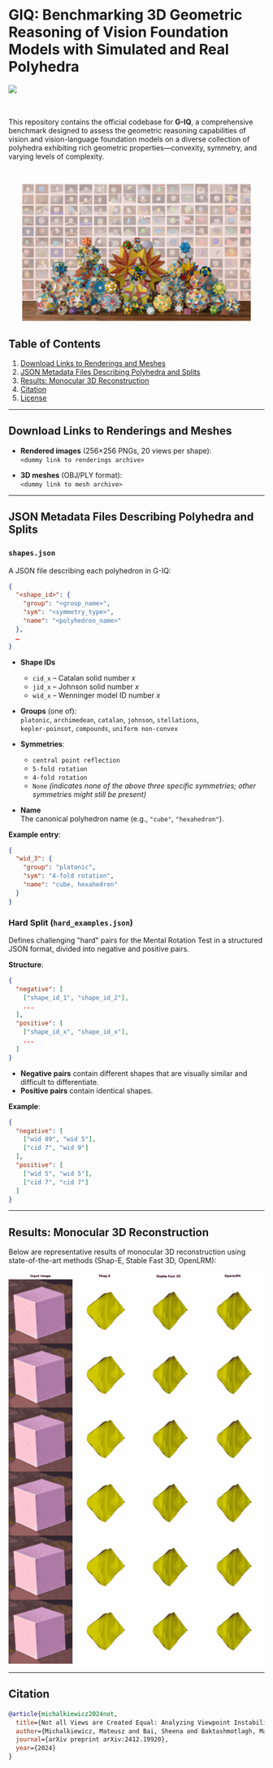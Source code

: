 # GIQ:  Benchmarking 3D Geometric Reasoning of Vision Foundation Models with Simulated and Real Polyhedra

<a href="https://arxiv.org/pdf/2412.19920"><img src="https://img.shields.io/badge/Arxiv-2408.00653-B31B1B.svg"></a>


<br>

This repository contains the official codebase for **G-IQ**, a comprehensive benchmark designed to assess the geometric reasoning capabilities of vision and vision-language foundation models on a diverse collection of polyhedra exhibiting rich geometric properties—convexity, symmetry, and varying levels of complexity.

<br>
<p align="center">
    <img width="450" src="demo_files/sample_2.png"/>
</p>


## Table of Contents


1. [Download Links to Renderings and Meshes](#download-links-to-renderings-and-meshes)
2. [JSON Metadata Files Describing Polyhedra and Splits](#json-metadata-files-describing-polyhedra-and-splits)
3. [Results: Monocular 3D Reconstruction](#results-monocular-3d-reconstruction)
4. [Citation](#citation)
5. [License](#license)


---

## Download Links to Renderings and Meshes

- **Rendered images** (256×256 PNGs, 20 views per shape):  
  `<dummy link to renderings archive>`

- **3D meshes** (OBJ/PLY format):  
  `<dummy link to mesh archive>`

---

## JSON Metadata Files Describing Polyhedra and Splits


### `shapes.json`

A JSON file describing each polyhedron in G-IQ:

```json
{
  "<shape_id>": {
    "group": "<group_name>",
    "sym": "<symmetry_type>",
    "name": "<polyhedron_name>"
  },
  …
}
```


- **Shape IDs**  
  - `cid_x` – Catalan solid number *x*  
  - `jid_x` – Johnson solid number *x*  
  - `wid_x` – Wenninger model ID number *x*  

- **Groups** (one of):  
  `platonic`, `archimedean`, `catalan`, `johnson`, `stellations`,  
  `kepler-poinsot`, `compounds`, `uniform non-convex`

- **Symmetries**:  
  - `central point reflection`
  - `5-fold rotation`
  - `4-fold rotation`
  - `None` *(indicates none of the above three specific symmetries; other symmetries might still be present)*


- **Name**  
  The canonical polyhedron name (e.g., `"cube"`, `"hexahedron"`).

**Example entry**:

```json
{
  "wid_3": {
    "group": "platonic",
    "sym": "4-fold rotation",
    "name": "cube, hexahedron"
  }
}
```

### Hard Split (`hard_examples.json`)

Defines challenging "hard" pairs for the Mental Rotation Test in a structured JSON format, divided into negative and positive pairs.

**Structure**:

```json
{
  "negative": [
    ["shape_id_1", "shape_id_2"],
    ...
  ],
  "positive": [
    ["shape_id_x", "shape_id_x"],
    ...
  ]
}
```

- **Negative pairs** contain different shapes that are visually similar and difficult to differentiate.
- **Positive pairs** contain identical shapes.

**Example**:

```json
{
  "negative": [
    ["wid 89", "wid 5"],
    ["cid 7", "wid 9"]
  ],
  "positive": [
    ["wid 5", "wid 5"],
    ["cid 7", "cid 7"]
  ]
}
```




---



## Results: Monocular 3D Reconstruction

Below are representative results of monocular 3D reconstruction using state-of-the-art methods (Shap-E, Stable Fast 3D, OpenLRM):

<p align="center">
  <img width="600" src="demo_files/m3dr.gif" alt="Monocular 3D Reconstruction Results"/>
  <!-- Replace with actual GIF showcasing reconstruction results -->
</p>

---



## Citation
```BibTeX
@article{michalkiewicz2024not,
  title={Not all Views are Created Equal: Analyzing Viewpoint Instabilities in Vision Foundation Models},
  author={Michalkiewicz, Mateusz and Bai, Sheena and Baktashmotlagh, Mahsa and Jampani, Varun and Balakrishnan, Guha},
  journal={arXiv preprint arXiv:2412.19920},
  year={2024}
}
```
